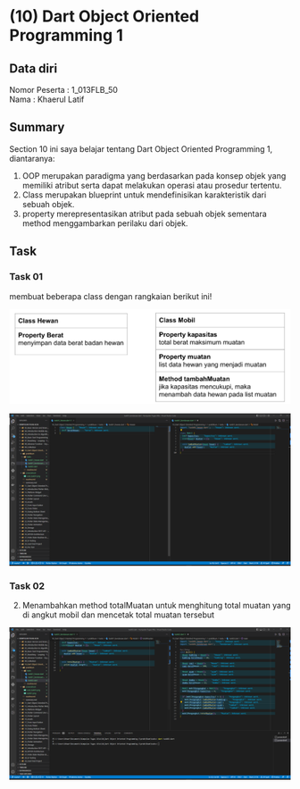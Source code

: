 # (10) Dart Object Oriented Programming 1
## Data diri 
Nomor Peserta  : 1_013FLB_50  <br />
Nama : Khaerul Latif

## Summary 
Section 10 ini saya belajar tentang Dart Object Oriented Programming 1, diantaranya:
1. OOP merupakan paradigma yang berdasarkan pada konsep objek yang memiliki atribut serta dapat melakukan operasi atau prosedur tertentu.
2. Class merupakan blueprint untuk mendefinisikan karakteristik dari sebuah objek.
3. property merepresentasikan atribut pada sebuah objek sementara method menggambarkan perilaku dari objek.

## Task
### Task 01
membuat beberapa class dengan rangkaian berikut ini!

![imgSoalTask01](/10_Dart%20Object%20Oriented%20Programming%201/screenshoot/soal_task01.png)

![imgTask01](/10_Dart%20Object%20Oriented%20Programming%201/screenshoot/task01.png)

### Task 02
2. Menambahkan method totalMuatan untuk menghitung total muatan yang di angkut mobil dan mencetak total muatan tersebut

![imgTask02](/10_Dart%20Object%20Oriented%20Programming%201/screenshoot/task02.png)
